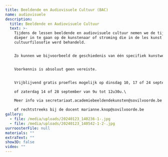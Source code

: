 ```yaml
---
title: Beeldende en Audiovisuele Cultuur (BAC)
name: audiovisuele
description:
  title: Beeldende en Audiovisuele Cultuur
  text: >-
    T﻿ijdens de lessen beeldende en audiovisuele cultuur nemen we de tijd om
    dieper in te gaan op de kunstenaar of stroming die in de les kunst en
    cultuurfilosofie werd behandeld.


    Zo kunnen we bijvoorbeeld de geschiedenis van één specifiek kunstwerk onderzoeken en in een ruimer hedendaags kader plaatsen. Soms trekken we naar een museum in de buurt om kunstwerken aan den lijve te ondervinden. Tijdens de BAC-lessen is er steeds gelegenheid voor discussie en zij die dat wensen kunnen een eigen bijdrage leveren aan de lesinhoud.


    Voorkennis is absoluut geen vereiste.


    V﻿rijblijvend gratis proefles mogelijk op dinsdag 10, 17 of 24 september telkens van 13u30 tot 17u\

    o﻿f zaterdag 14 of 28 september van 9u tot 12u30u.\

    M﻿eer info via secretariaat.academiebeeldendekunsten@sovilvoorde.be of 02/251 51 51\

    o﻿f rechtstreeks bij de docent marianne.knop@sovilvoorde.be
gallery:
  - file: /media/uploads/20240123_140236-1-.jpg
  - file: /media/uploads/20240123_140542-1-2-.jpg
uurroosterFile: null
materials: ""
extraText: ""
show3D: false
video: ""
---
```

